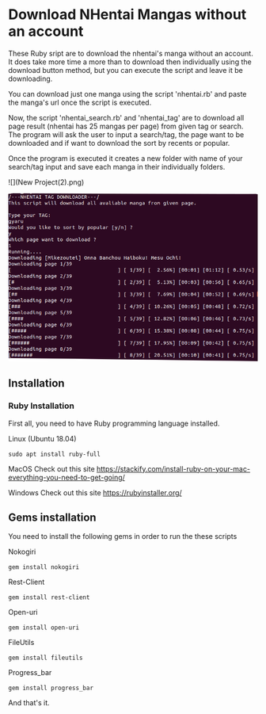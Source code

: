 # Download NHentai Mangas without an account

These Ruby sript are to download the nhentai's manga without an account. It does take more time a more than 
to download then individually using the download button method, but you can execute the script and leave it be downloading.

You can download just one manga using the script 'nhentai.rb' and paste the manga's url once the script is executed.

Now, the script 'nhentai_search.rb' and 'nhentai_tag' are to download all page result (nhentai has 25 mangas per page)
from given tag or search.
The program will ask the user to input a search/tag, the page want to be downloaded and if want to download the sort by
recents or popular.

Once the program is executed it creates a new folder with name of your search/tag input and save each manga in their individually folders.

![](New Project(2).png)

![](image.png)



## Installation
### Ruby Installation

First all, you need to have Ruby programming language installed.

Linux (Ubuntu 18.04)
```
sudo apt install ruby-full
```
MacOS
Check out this site https://stackify.com/install-ruby-on-your-mac-everything-you-need-to-get-going/

Windows
Check out this site https://rubyinstaller.org/


## Gems installation
You need to install the following gems in order to run the these scripts

Nokogiri
```
gem install nokogiri 
```
Rest-Client
```
gem install rest-client
```
Open-uri
```
gem install open-uri
```
FileUtils
```
gem install fileutils
```
Progress_bar
```
gem install progress_bar
```
And that's it.   

